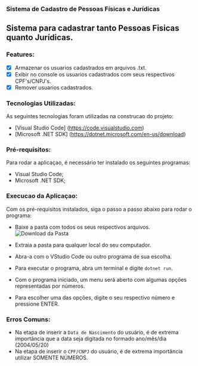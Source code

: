### Sistema de Cadastro de Pessoas Físicas e Jurídicas
Sistema para cadastrar tanto Pessoas Fisicas quanto Jurídicas.
---

### Features:
- [X] Armazenar os usuarios cadastrados em arquivos .txt.
- [X] Exibir no console os usuarios cadastrados com seus respectivos CPF's/CNPJ's.
- [X] Remover usuarios cadastrados.

### Tecnologias Utilizadas:

As seguintes tecnologias foram utilizadas na construcao do projeto:
- [Visual Studio Code] (https://code.visualstudio.com)
- [Microsoft .NET SDK] (https://dotnet.microsoft.com/en-us/download)

### Pré-requisitos:

Para rodar a aplicaçao, é necessário ter instalado os seguintes programas:

* Visual Studio Code;
* Microsoft .NET SDK;

### Execucao da Aplicaçao:

Com os pré-requisitos instalados, siga o passo a passo abaixo para rodar o programa:

* Baixe a pasta com todos os seus respectivos arquivos.
![Download da Pasta](https://prnt.sc/H2ii9gk-NGwf)

* Extraia a pasta para qualquer local do seu computador.

* Abra-a com o VStudio Code ou outro programa de sua escolha.

* Para executar o programa, abra um terminal e digite `dotnet run`.

* Com o programa iniciado, um menu será aberto com algumas opções representadas por números.

* Para escolher uma das opções, digite o seu respectivo número e pressione ENTER.

### Erros Comuns:

* Na etapa de inserir a `Data de Nascimento` do usuário, é de extrema importância que a data seja digitada no formado ano/mês/dia (2004/05/20)
* Na etapa de inserir o `CPF/CNPJ` do usuário, é de extrema importância utilizar SOMENTE NÚMEROS.
